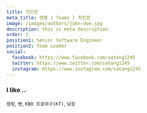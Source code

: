 ```yaml
---
title: 최인한
meta_title: 셉템 | Teams | 최인한
image: /images/authors/john-doe.jpg
description: this is meta description
order: 2
position1: Senior Software Engineer
position2: Team Leader
social:
  facebook: https://www.facebook.com/satang1245
  twitter: https://www.twitter.com/satang1245
  instagram: https://www.instagram.com/satang1245
---
```


### I like ..
  `캠핑`, `빵`, `KBO 프로야구(KT)`, `낮잠`

